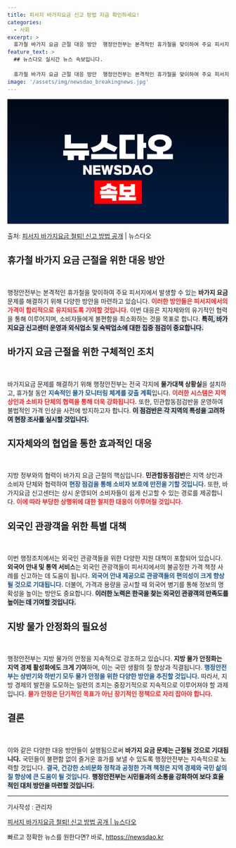 ```yaml
---
title: 피서지 바가지요금 신고 방법 지금 확인하세요!
categories:
  - 사회
excerpt: >
  휴가철 바가지 요금 근절 대응 방안  행정안전부는 본격적인 휴가철을 맞이하여 주요 피서지의 바가지요금 문제를…
feature_text: >
  ## 뉴스다오 실시간 뉴스 속보입니다.

  휴가철 바가지 요금 근절 대응 방안  행정안전부는 본격적인 휴가철을 맞이하여 주요 피서지의 바가지요금 문제를…
image: '/assets/img/newsdao_breakingnews.jpg'
---
```


![뉴스다오 속보](/assets/img/newsdao_breakingnews.jpg)

<p>출처: <a href="httpss://newsdao.kr/4975" rel="dofollow">피서지 바가지요금 철퇴! 신고 방법 공개</a> | 뉴스다오</p>

<h2 data-ke-size="size26">휴가철 바가지 요금 근절을 위한 대응 방안</h2>
<p data-ke-size="size16">&nbsp;</p>

행정안전부는 본격적인 휴가철을 맞이하여 주요 피서지에서 발생할 수 있는 <b>바가지 요금</b> 문제를 해결하기 위해 다양한 방안을 마련하고 있습니다. <b><span style="color: #ee2323;">이러한 방안들은 피서지에서의 가격이 합리적으로 유지되도록 기여할 것입니다.</span></b> 이번 대응은 지자체와의 유기적인 협력을 통해 이루어지며, 소비자들에게 불편함을 최소화하는 것을 목표로 합니다. <b><span style="background-color: #21538527;">특히, 바가지요금 신고센터 운영과 외식업소 및 숙박업소에 대한 집중 점검이 중요합니다.</span></b>

<h2 data-ke-size="size26">바가지 요금 근절을 위한 구체적인 조치</h2>
<p data-ke-size="size16">&nbsp;</p>

바가지요금 문제를 해결하기 위해 행정안전부는 전국 각지에 <b>물가대책 상황실</b>을 설치하고, 휴가철 동안 <b><span style="color: #1a5490;">지속적인 물가 모니터링 체계를 갖출 계획</span></b>입니다. <b><span style="color: #ee2323;">이러한 시스템은 지역 상인과 소비자 단체의 협력을 통해 더욱 강화됩니다.</span></b> 또한, 민관합동점검반을 운영하여 불법적인 가격 인상을 사전에 방지하고자 합니다. <b><span style="background-color: #21538527;">이 점검반은 각 지역의 특성을 고려하여 현장 조사를 실시할 것입니다.</span></b>

<h2 data-ke-size="size26">지자체와의 협업을 통한 효과적인 대응</h2>
<p data-ke-size="size16">&nbsp;</p>

지방 정부와의 협력이 바가지 요금 근절의 핵심입니다. <b>민관합동점검반</b>은 지역 상인과 소비자 단체와 협력하여 <b><span style="color: #1a5490;">현장 점검을 통해 소비자 보호에 만전을 기할 것입니다.</span></b> 또한, 바가지요금 신고센터는 상시 운영되어 소비자들이 쉽게 신고할 수 있는 경로를 제공합니다. <b><span style="color: #ee2323;">이에 따라 부당한 상행위에 대한 철저한 대응이 이루어질 것입니다.</span></b>

<h2 data-ke-size="size26">외국인 관광객을 위한 특별 대책</h2>
<p data-ke-size="size16">&nbsp;</p>

이번 행정조치에서는 외국인 관광객들을 위한 다양한 지원 대책이 포함되어 있습니다. <b>외국어 안내 및 통역 서비스</b>는 외국인 관광객들이 피서지에서의 불공정한 가격 책정 사례를 신고하는 데 도움이 됩니다. <b><span style="color: #1a5490;">외국어 안내 제공으로 관광객들의 편의성이 크게 향상될 것으로 기대됩니다.</span></b> 더불어, 가격과 용량을 공시할 때 외국어 병기를 통해 정보의 명확성을 높이는 방안도 중요합니다. <b><span style="background-color: #21538527;">이러한 노력은 한국을 찾는 외국인 관광객의 만족도를 높이는 데 기여할 것입니다.</span></b>

<h2 data-ke-size="size26">지방 물가 안정화의 필요성</h2>
<p data-ke-size="size16">&nbsp;</p>

행정안전부는 지방 물가의 안정을 지속적으로 강조하고 있습니다. <b>지방 물가 안정화는 지역 경제 활성화에도 크게 기여</b>하며, 이는 국민 생활의 질 향상과 직결됩니다. <b><span style="color: #1a5490;">행정안전부는 상반기와 하반기 모두 물가 안정을 위한 다양한 방안을 추진할 것입니다.</span></b> 따라서, 지방 경제의 발전을 도모하는 일련의 조치는 중장기적으로 지속적으로 이루어져야 할 과제입니다. <b><span style="color: #ee2323;">물가 안정은 단기적인 목표가 아닌 장기적인 정책으로 자리 잡아야 합니다.</span></b>

<h2 data-ke-size="size26">결론</h2>
<p data-ke-size="size16">&nbsp;</p>

이와 같은 다양한 대응 방안들이 실행됨으로써 <b>바가지 요금 문제는 근절될 것으로 기대됩니다.</b> 국민들이 불편함 없이 즐거운 휴가를 보낼 수 있도록 행정안전부는 지속적으로 노력할 것입니다. <b><span style="color: #1a5490;">결국, 건강한 소비문화 정착과 공정한 가격 책정은 지역 경제와 국민 삶의 질 향상에 큰 도움이 될 것입니다.</span></b> <b><span style="background-color: #21538527;">행정안전부는 시민들과의 소통을 강화하여 보다 효율적인 대처 방안을 마련할 것입니다.</span></b>

<hr />

<p data-ke-size="size16">기사작성 : 관리자</p>
<a href="httpss://newsdao.kr/4975">피서지 바가지요금 철퇴! 신고 방법 공개 | 뉴스다오</a> 

빠르고 정확한 뉴스를 원한다면? 바로, <a href="httpss://newsdao.kr" rel="dofollow">httpss://newsdao.kr</a>



